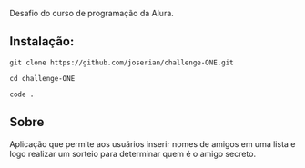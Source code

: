 Desafio do curso de programação da Alura.

## Instalação:

```
git clone https://github.com/joserian/challenge-ONE.git

cd challenge-ONE

code .
```

## Sobre

Aplicação que permite aos usuários inserir nomes de amigos em uma lista e logo realizar um sorteio para determinar quem é o amigo secreto.

